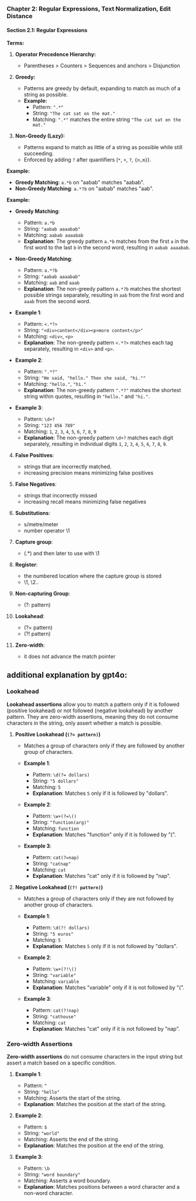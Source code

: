 ### Chapter 2: Regular Expressions, Text Normalization, Edit Distance
#### Section 2.1: Regular Expressions

**Terms:**

1. **Operator Precedence Hierarchy:**
   - Parentheses > Counters > Sequences and anchors > Disjunction

2. **Greedy:**
   - Patterns are greedy by default, expanding to match as much of a string as possible.
   - **Example:**
     - Pattern: `".*"`
     - String: `"The cat sat on the mat."`
     - Matching: `".*"` matches the entire string `"The cat sat on the mat."`

3. **Non-Greedy (Lazy):**
   - Patterns expand to match as little of a string as possible while still succeeding.
   - Enforced by adding `?` after quantifiers (`*`, `+`, `?`, `{n,m}`).

**Example:**
- **Greedy Matching**: `a.*b` on "aabab" matches "aabab".
- **Non-Greedy Matching**: `a.*?b` on "aabab" matches "aab".

**Example:**
- **Greedy Matching**:
  - Pattern: `a.*b`
  - String: `"aabab aaaabab"`
  - Matching: `aabab aaaabab`
  - **Explanation**: The greedy pattern `a.*b` matches from the first `a` in the first word to the last `b` in the second word, resulting in `aabab aaaabab`.

- **Non-Greedy Matching**:
  - Pattern: `a.*?b`
  - String: `"aabab aaaabab"`
  - Matching: `aab` and `aaab`
  - **Explanation**: The non-greedy pattern `a.*?b` matches the shortest possible strings separately, resulting in `aab` from the first word and `aaab` from the second word.

- **Example 1**:
  - Pattern: `<.*?>`
  - String: `"<div>content</div><p>more content</p>"`
  - Matching: `<div>`, `<p>`
  - **Explanation**: The non-greedy pattern `<.*?>` matches each tag separately, resulting in `<div>` and `<p>`.

- **Example 2**:
  - Pattern: `".*?"`
  - String: `"He said, "hello." Then she said, "hi.""`
  - Matching: `"hello."`, `"hi."`
  - **Explanation**: The non-greedy pattern `".*?"` matches the shortest string within quotes, resulting in `"hello."` and `"hi."`.

- **Example 3**:
  - Pattern: `\d+?`
  - String: `"123 456 789"`
  - Matching: `1`, `2`, `3`, `4`, `5`, `6`, `7`, `8`, `9`
  - **Explanation**: The non-greedy pattern `\d+?` matches each digit separately, resulting in individual digits `1`, `2`, `3`, `4`, `5`, `6`, `7`, `8`, `9`.

4. **False Positives**:
    - strings that are incorrectly matched.
    - increasing precision means minimizing false positives

5. **False Negatives**:
    - strings that incorrectly missed
    - increasing recall means minimizing false negatives

6. **Substitutions**:
    - s/metre/meter
    - number operator \1 

7. **Capture group**:
    - (.*)    and then later to use with \1

8. **Register**:
    - the numbered location where the capture group is stored
    - \1, \2..

9. **Non-capturing Group**:
    - (?: pattern)

10. **Lookahead**:
    - (?= pattern)
    - (?! pattern)

11. **Zero-width**:
    - it does not advance the match pointer

## additional explanation by gpt4o:

### Lookahead

**Lookahead assertions** allow you to match a pattern only if it is followed (positive lookahead) or not followed (negative lookahead) by another pattern. They are zero-width assertions, meaning they do not consume characters in the string, only assert whether a match is possible.

1. **Positive Lookahead (`(?= pattern)`)**
   - Matches a group of characters only if they are followed by another group of characters.

   - **Example 1**:
     - Pattern: `\d(?= dollars)`
     - String: `"5 dollars"`
     - Matching: `5`
     - **Explanation**: Matches `5` only if it is followed by "dollars".

   - **Example 2**:
     - Pattern: `\w+(?=\()`
     - String: `"function(arg)"`
     - Matching: `function`
     - **Explanation**: Matches "function" only if it is followed by "(".

   - **Example 3**:
     - Pattern: `cat(?=nap)`
     - String: `"catnap"`
     - Matching: `cat`
     - **Explanation**: Matches "cat" only if it is followed by "nap".

2. **Negative Lookahead (`(?! pattern)`)**
   - Matches a group of characters only if they are not followed by another group of characters.

   - **Example 1**:
     - Pattern: `\d(?! dollars)`
     - String: `"5 euros"`
     - Matching: `5`
     - **Explanation**: Matches `5` only if it is not followed by "dollars".

   - **Example 2**:
     - Pattern: `\w+(?!\()`
     - String: `"variable"`
     - Matching: `variable`
     - **Explanation**: Matches "variable" only if it is not followed by "(".

   - **Example 3**:
     - Pattern: `cat(?!nap)`
     - String: `"cathouse"`
     - Matching: `cat`
     - **Explanation**: Matches "cat" only if it is not followed by "nap".

### Zero-width Assertions

**Zero-width assertions** do not consume characters in the input string but assert a match based on a specific condition.

1. **Example 1**:
   - Pattern: `^`
   - String: `"hello"`
   - Matching: Asserts the start of the string.
   - **Explanation**: Matches the position at the start of the string.

2. **Example 2**:
   - Pattern: `$`
   - String: `"world"`
   - Matching: Asserts the end of the string.
   - **Explanation**: Matches the position at the end of the string.

3. **Example 3**:
   - Pattern: `\b`
   - String: `"word boundary"`
   - Matching: Asserts a word boundary.
   - **Explanation**: Matches positions between a word character and a non-word character.
